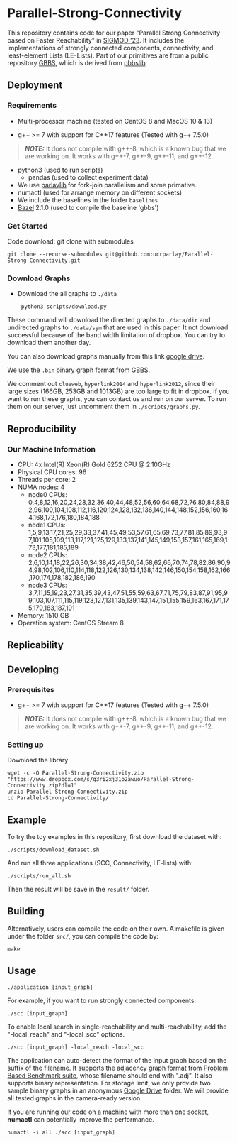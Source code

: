 Parallel-Strong-Connectivity 
====================== 
This repository contains code for our paper "Parallel Strong Connectivity based on Faster Reachability" in [SIGMOD '23](https://dl.acm.org/doi/10.1145/3589259). It includes the implementations of strongly connected components, connectivity, and least-element Lists (LE-Lists). Part of our primitives are from a public repository [GBBS](https://github.com/ParAlg/gbbs), which is derived from [pbbslib](https://github.com/cmuparlay/pbbslib).  




## Deployment

### Requirements 

- Multi-processor machine (tested on CentOS 8 and MacOS 10 & 13)

* g++ &gt;= 7 with support for C++17 features (Tested with g++ 7.5.0)

> **_NOTE:_**  It does not compile with g++-8, which is a known bug that we are working on. It works with g++-7, g++-9, g++-11, and g++-12.  

- python3 (used to run scripts)
  - pandas (used to collect experiment data)
- We use [parlaylib](https://github.com/cmuparlay/parlaylib) for fork-join parallelism and some primative.
- numactl (used for arrange memory on different sockets)
- We include the baselines in the folder `baselines`
- [Bazel](https://bazel.build/install) 2.1.0 (used to compile the baseline 'gbbs')
### Get Started

Code download: git clone with submodules

```
git clone --recurse-submodules git@github.com:ucrparlay/Parallel-Strong-Connectivity.git
```
<!-- 
We provide 3 small directed graphs as examples. They are located in `./data/directed`. Run the following commands to check if the deployment was successful:

```
make -j
python3 scripts/test.py
``` -->

### Download Graphs

- Download the all graphs to `./data`

  ``` python3 scripts/download.py```

These command will download the directed graphs to `./data/dir` and undirected graphs to `./data/sym` that are used in this paper. It not download successful because of the band width limitation of dropbox. You can try to download them another day.

You can also download graphs manually from this link [google drive](https://drive.google.com/drive/folders/1ZuhfaLmdL-EyOiWYqZGD1rOy_oSFRWe4?usp=sharing).

We use the `.bin` binary graph format from [GBBS](https://github.com/ParAlg/gbbs).

We comment out `clueweb`, `hyperlink2014` and `hyperlink2012`, since their large sizes (166GB, 253GB and 1013GB) are too large to fit in dropbox. If you want to run these graphs, you can contact us and run on our server. To run them on our server, just uncomment them in `./scripts/graphs.py`. 

<!-- For ClueWeb, it is too large to fit in dropbox. You can find it at [Web Data Commons](http://webdatacommons.org/hyperlinkgraph/). -->


## Reproducibility

### Our Machine Information
- CPU: 4x Intel(R) Xeon(R) Gold 6252 CPU @ 2.10GHz
- Physical CPU cores: 96
- Threads per core: 2
- NUMA nodes: 4
  - node0 CPUs: 0,4,8,12,16,20,24,28,32,36,40,44,48,52,56,60,64,68,72,76,80,84,88,92,96,100,104,108,112,116,120,124,128,132,136,140,144,148,152,156,160,164,168,172,176,180,184,188
  - node1 CPUs: 1,5,9,13,17,21,25,29,33,37,41,45,49,53,57,61,65,69,73,77,81,85,89,93,97,101,105,109,113,117,121,125,129,133,137,141,145,149,153,157,161,165,169,173,177,181,185,189
  - node2 CPUs: 2,6,10,14,18,22,26,30,34,38,42,46,50,54,58,62,66,70,74,78,82,86,90,94,98,102,106,110,114,118,122,126,130,134,138,142,146,150,154,158,162,166,170,174,178,182,186,190
  - node3 CPUs: 3,7,11,15,19,23,27,31,35,39,43,47,51,55,59,63,67,71,75,79,83,87,91,95,99,103,107,111,115,119,123,127,131,135,139,143,147,151,155,159,163,167,171,175,179,183,187,191
- Memory: 1510 GB
- Operation system: CentOS Stream 8

## Replicability





## Developing

### Prerequisites 
* g++ &gt;= 7 with support for C++17 features (Tested with g++ 7.5.0)

> **_NOTE:_**  It does not compile with g++-8, which is a known bug that we are working on. It works with g++-7, g++-9, g++-11, and g++-12.  

### Setting up 
Download the library
```shell
wget -c -O Parallel-Strong-Connectivity.zip "https://www.dropbox.com/s/q3ri2xj31o2awuo/Parallel-Strong-Connectivity.zip?dl=1"  
unzip Parallel-Strong-Connectivity.zip   
cd Parallel-Strong-Connectivity/  
```

## Example
To try the toy examples in this repository, first download the dataset with:  
```shell
./scripts/download_dataset.sh  
```
And run all three applications (SCC, Connectivity, LE-lists) with:  
```shell
./scripts/run_all.sh  
```
Then the result will be save in the ``result/`` folder.  

## Building
Alternatively, users can compile the code on their own. A makefile is given under the folder ``src/``, you can compile the code by:  
```shell
make 
```

## Usage
```shell
./application [input_graph]  
```
For example, if you want to run strongly connected components: 
```shell
./scc [input_graph]  
```
To enable local search in single-reachability and multi-reachability, add the "-local\_reach" and "-local\_scc" options.

```shell
./scc [input_graph] -local_reach -local_scc  
```

The application can auto-detect the format of the input graph based on the suffix of the filename. It supports the adjacency graph format from [Problem Based Benchmark suite](http://www.cs.cmu.edu/~pbbs/benchmarks/graphIO.html), whose filename should end with ".adj". It also supports binary representation. For storage limit, we only provide two sample binary graphs in an anonymous [Google Drive](https://drive.google.com/drive/folders/1ztlrVgfLlmbR-McyhiRCtDYoMcR9Tyq3?usp=sharing) folder. We will provide all tested graphs in the camera-ready version.  

If you are running our code on a machine with more than one socket, **numactl** can potentially improve the performance.  
```shell
numactl -i all ./scc [input_graph]  
```

